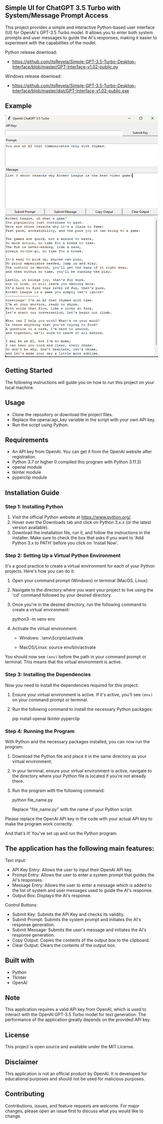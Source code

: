 ## Simple UI for ChatGPT 3.5 Turbo with System/Message Prompt Access

This project provides a simple and interactive Python-based user interface (UI) for OpenAI's GPT-3.5 Turbo model. It allows you to enter both system prompts and user messages to guide the AI's responses, making it easier to experiment with the capabilities of the model.

Python release download:
- https://github.com/itsRevela/Simple-GPT-3.5-Turbo-Desktop-Interface/blob/master/GPT-Interface-v1.02-public.py

Windows release download: 
- https://github.com/itsRevela/Simple-GPT-3.5-Turbo-Desktop-Interface/blob/master/dist/GPT-Interface-v1.02-public.exe

## Example
![Program demo](https://github.com/itsRevela/Simple-GPT-3.5-Turbo-Desktop-Interface/blob/d8cd4ea57da1d0bf1d7424b7368da25e0d6f2f98/demo.png)


## Getting Started

The following instructions will guide you on how to run this project on your local machine.

## Usage

- Clone the repository or download the project files.
- Replace the openai.api_key variable in the script with your own API key.
- Run the script using Python.

## Requirements

- An API key from OpenAI. You can get it from the OpenAI website after registration.
- Python 3.7 or higher (I compiled this program with Python 3.11.3)
- openai module
- tkinter module
- pyperclip module

## Installation Guide

### Step 1: Installing Python

1. Visit the official Python website at https://www.python.org/.
2. Hover over the Downloads tab and click on Python 3.x.x (or the latest version available).
3. Download the installation file, run it, and follow the instructions in the installer. Make sure to check the box that asks if you want to 'Add Python 3.x to PATH' before you click on 'Install Now'.

### Step 2: Setting Up a Virtual Python Environment

It's a good practice to create a virtual environment for each of your Python projects. Here's how you can do it:

1. Open your command prompt (Windows) or terminal (MacOS, Linux).
2. Navigate to the directory where you want your project to live using the 'cd' command followed by your desired directory.
3. Once you're in the desired directory, run the following command to create a virtual environment:

   python3 -m venv env

4. Activate the virtual environment:

   - Windows:
     .\env\Scripts\activate

   - MacOS/Linux:
     source env/bin/activate

You should now see `(env)` before the path in your command prompt or terminal. This means that the virtual environment is active.

### Step 3: Installing the Dependencies

Now you need to install the dependencies required for this project:

1. Ensure your virtual environment is active. If it's active, you'll see `(env)` on your command prompt or terminal.
2. Run the following command to install the necessary Python packages:

   pip install openai tkinter pyperclip

### Step 4: Running the Program

With Python and the necessary packages installed, you can now run the program:

1. Download the Python file and place it in the same directory as your virtual environment.
2. In your terminal, ensure your virtual environment is active, navigate to the directory where your Python file is located if you're not already there.
3. Run the program with the following command:

   python file_name.py

   Replace "file_name.py" with the name of your Python script.

Please replace the OpenAI API key in the code with your actual API key to make the program work correctly.

And that's it! You've set up and run the Python program.

## The application has the following main features:

Text input:
- API Key Entry: Allows the user to input their OpenAI API key.
- Prompt Entry: Allows the user to enter a system prompt that guides the AI's responses.
- Message Entry: Allows the user to enter a message which is added to the list of system and user messages used to guide the AI's response.
- Output Box: Displays the AI's response.

Control Buttons:
- Submit Key: Submits the API Key and checks its validity.
- Submit Prompt: Submits the system prompt and initiates the AI's response generation.
- Submit Message: Submits the user's message and initiates the AI's response generation.
- Copy Output: Copies the contents of the output box to the clipboard.
- Clear Output: Clears the contents of the output box.

## Built with

- Python
- Tkinter
- OpenAI

## Note

This application requires a valid API key from OpenAI, which is used to interact with the OpenAI GPT-3.5 Turbo model for text generation. The performance of the application greatly depends on the provided API key.

## License

This project is open source and available under the MIT License.

## Disclaimer

This application is not an official product by OpenAI. It is developed for educational purposes and should not be used for malicious purposes.

## Contributing

Contributions, issues, and feature requests are welcome. For major changes, please open an issue first to discuss what you would like to change.
